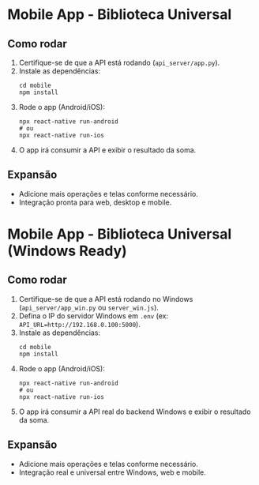 # Mobile App - Biblioteca Universal

## Como rodar

1. Certifique-se de que a API está rodando (`api_server/app.py`).
2. Instale as dependências:
   ```
   cd mobile
   npm install
   ```
3. Rode o app (Android/iOS):
   ```
   npx react-native run-android
   # ou
   npx react-native run-ios
   ```
4. O app irá consumir a API e exibir o resultado da soma.

## Expansão
- Adicione mais operações e telas conforme necessário.
- Integração pronta para web, desktop e mobile.

# Mobile App - Biblioteca Universal (Windows Ready)

## Como rodar

1. Certifique-se de que a API está rodando no Windows (`api_server/app_win.py` ou `server_win.js`).
2. Defina o IP do servidor Windows em `.env` (ex: `API_URL=http://192.168.0.100:5000`).
3. Instale as dependências:
   ```
   cd mobile
   npm install
   ```
4. Rode o app (Android/iOS):
   ```
   npx react-native run-android
   # ou
   npx react-native run-ios
   ```
5. O app irá consumir a API real do backend Windows e exibir o resultado da soma.

## Expansão
- Adicione mais operações e telas conforme necessário.
- Integração real e universal entre Windows, web e mobile.
